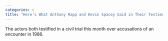 ```yaml
---
categories: c
title: "Here’s What Anthony Rapp and Kevin Spacey Said in Their Testimony"
---
```

The actors both testified in a civil trial this month over accusations of an encounter in 1986.